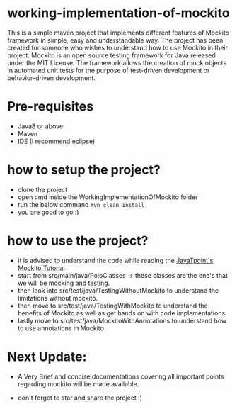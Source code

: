 # working-implementation-of-mockito
This is a simple maven project that implements different features of Mockito framework in simple, easy and understandable way. The project has been created for someone who wishes to understand how to use Mockito in their project. Mockito is an open source testing framework for Java released under the MIT License. The framework allows the creation of mock objects in automated unit tests for the purpose of test-driven development or behavior-driven development.

# Pre-requisites
- Java8 or above
- Maven
- IDE (I recommend eclipse)

# how to setup the project?
- clone the project
- open cmd inside the WorkingImplementationOfMockito folder
- run the below command
  ``` mvn clean install ```
- you are good to go :)

# how to use the project?
- it is advised to understand the code while reading the [JavaTpoint's Mockito Tutorial](https://www.javatpoint.com/mockito)
- start from src/main/java/PojoClasses -> these classes are the one's that we will be mocking and testing.
- then look into src/test/java/TestingWithoutMockito to understand the limitations without mockito.
- then move to src/test/java/TestingWithMockito to understand the benefits of Mockito as well as get hands on with code implementations
- lastly move to src/test/java/MockitoWithAnnotations to understand how to use annotations in Mockito

# Next Update:
- A Very Brief and concise documentations covering all important points regarding mockito will be made available.

- don't forget to star and share the project :)
